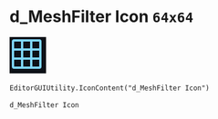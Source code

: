 # d_MeshFilter Icon `64x64`
<img src="/img/d_MeshFilter%20Icon.png" width=64 height=64>

``` CSharp
EditorGUIUtility.IconContent("d_MeshFilter Icon")
```
```
d_MeshFilter Icon
```
